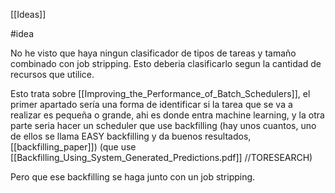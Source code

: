 [[Ideas]]

#idea

No he visto que haya ningun clasificador de tipos de tareas y tamaño combinado con job stripping. Esto deberia clasificarlo segun la cantidad de recursos que utilice.

Esto trata sobre [[Improving_the_Performance_of_Batch_Schedulers]], el primer apartado sería una forma de identificar si la tarea que se va a realizar es pequeña o grande, ahi es donde entra machine learning, y la otra parte seria hacer un scheduler que use backfilling (hay unos cuantos, uno de ellos se llama EASY backfilling y da buenos resultados, [[backfilling_paper]]) (que use [[Backfilling_Using_System_Generated_Predictions.pdf]] //TORESEARCH)

Pero que ese backfilling se haga junto con un job stripping.